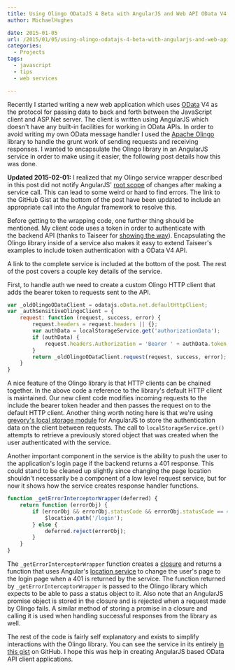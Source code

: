 ```yaml
---
title: Using Olingo ODataJS 4 Beta with AngularJS and Web API OData V4
author: MichaelHughes

date: 2015-01-05
url: /2015/01/05/using-olingo-odatajs-4-beta-with-angularjs-and-web-api-odata-v4/
categories:
  - Projects
tags:
  - javascript
  - tips
  - web services

---
```

Recently I started writing a new web application which uses [OData][1] V4 as the protocol for passing data to back and forth between the JavaScript client and ASP.Net server. The client is written using AngularJS which doesn't have any built-in facilities for working in OData APIs. In order to avoid writing my own OData message handler I used the [Apache Olingo][2] library to handle the grunt work of sending requests and receiving responses. I wanted to encapsulate the Olingo library in an AngularJS service in order to make using it easier, the following post details how this was done.

 [1]: http://www.odata.org/
 [2]: http://olingo.apache.org/doc/javascript/index.html

<!--more-->

**Updated 2015-02-01:** I realized that my Olingo service wrapper described in this post did not notify AngularJS' [root scope][3] of changes after making a service call. This can lead to some weird or hard to find errors. The link to the GitHub Gist at the bottom of the post have been updated to include an appropriate call into the Angular framework to resolve this.

Before getting to the wrapping code, one further thing should be mentioned. My client code uses a token in order to authenticate with the backend API (thanks to Taiseer for [showing the way][4]). Encapsulating the Olingo library inside of a service also makes it easy to extend Taiseer's examples to include token authentication with a OData V4 API.

A link to the complete service is included at the bottom of the post. The rest of the post covers a couple key details of the service.

First, to handle auth we need to create a custom Olingo HTTP client that adds the bearer token to requests sent to the API.

```javascript
var _oldOlingoODataClient = odatajs.oData.net.defaultHttpClient;
var _authSensitiveOlingoClient = {
    request: function (request, success, error) {
        request.headers = request.headers || {};
        var authData = localStorageService.get('authorizationData');
        if (authData) {
            request.headers.Authorization = 'Bearer ' + authData.token;
        }
        return _oldOlingoODataClient.request(request, success, error);
    }
}
```

A nice feature of the Olingo library is that HTTP clients can be chained together. In the above code a reference to the library's default HTTP client is maintained. Our new client code modifies incoming requests to the include the bearer token header and then passes the request on to the default HTTP client. Another thing worth noting here is that we're using [grevory's local storage module][5] for AngularJS to store the authentication data on the client between requests. The call to `localStorageService.get()` attempts to retrieve a previously stored object that was created when the user authenticated with the service.

Another important component in the service is the ability to push the user to the application's login page if the backend returns a 401 response. This could stand to be cleaned up slightly since changing the page location shouldn't necessarily be a component of a low level request service, but for now it shows how the service creates response handler functions.

```javascript
function _getErrorInterceptorWrapper(deferred) {
    return function (errorObj) {
        if (errorObj && errorObj.statusCode && errorObj.statusCode == 401) {
            $location.path('/login');
        } else {
            deferred.reject(errorObj);
        }
    }
}
```

The `_getErrorInterceptorWrapper` function creates a [closure][6] and returns a function that uses Angular's [location service][7] to change the user's page to the login page when a 401 is returned by the service. The function returned by `_getErrorInterceptorWrapper` is passed to the Olingo library which expects to be able to pass a status object to it. Also note that an AngularJS promise object is stored in the closure and is rejected when a request made by Olingo fails. A similar method of storing a promise in a closure and calling it is used when handling successful responses from the library as well.

The rest of the code is fairly self explanatory and exists to simplify interactions with the Olingo library. You can see the service in its entirely [in this gist][8] on GitHub. I hope this was help in creating AngularJS based OData API client applications.

 [3]: https://docs.angularjs.org/api/ng/type/$rootScope.Scope
 [4]: http://bitoftech.net/2014/06/01/token-based-authentication-asp-net-web-api-2-owin-asp-net-identity/
 [5]: https://github.com/grevory/angular-local-storage
 [6]: http://www.javascriptkit.com/javatutors/closures.shtml
 [7]: https://docs.angularjs.org/api/ng/service/$location
 [8]: https://gist.github.com/msh9/1bed9a7bb0effd7171df
